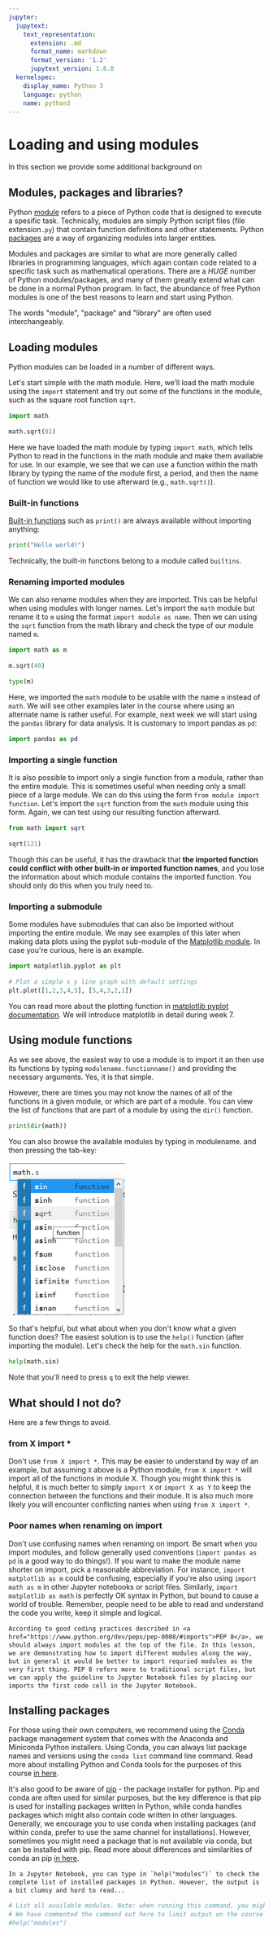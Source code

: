 ```yaml
---
jupyter:
  jupytext:
    text_representation:
      extension: .md
      format_name: markdown
      format_version: '1.2'
      jupytext_version: 1.6.0
  kernelspec:
    display_name: Python 3
    language: python
    name: python3
---
```


# Loading and using modules

In this section we provide some additional background on 

## Modules, packages and libraries?

Python [module](https://docs.python.org/3/tutorial/modules.html#modules) refers to a piece of Python code that is designed to execute a spesific task. Technically, modules are simply Python script files (file extension`.py`) that contain function definitions and other statements. Python [packages](https://docs.python.org/3/tutorial/modules.html#packages) are a way of organizing modules into larger entities. 

Modules and packages are similar to what are more generally called libraries in programming languages, which again contain code related to a specific task such as mathematical operations.
There are a *HUGE* number of Python modules/packages, and many of them greatly extend what can be done in a normal Python program.
In fact, the abundance of free Python modules is one of the best reasons to learn and start using Python.

The words "module", "package" and "library" are often used interchangeably.

## Loading modules

Python modules can be loaded in a number of different ways.

Let's start simple with the math module.
Here, we’ll load the math module using the `import` statement and try out some of the functions in the module, such as the square root function `sqrt`.

```python
import math
```

```python
math.sqrt(81)
```

Here we have loaded the math module by typing `import math`, which tells Python to read in the functions in the math module and make them available for use.
In our example, we see that we can use a function within the math library by typing the name of the module first, a period, and then the name of function we would like to use afterward (e.g., `math.sqrt()`).


### Built-in functions

[Built-in functions](https://docs.python.org/3/library/functions.html) such as `print()` are always available without importing anything:

```python
print("Hello world!")
```

Technically, the built-in functions belong to a module called `builtins`.


### Renaming imported modules

We can also rename modules when they are imported.
This can be helpful when using modules with longer names.
Let's import the `math` module but rename it to `m` using the format `import module as name`.
Then we can using the `sqrt` function from the math library and check the type of our module named `m`.

```python
import math as m
```

```python
m.sqrt(49)
```

```python
type(m)
```

Here, we imported the `math` module to be usable with the name `m` instead of `math`. We will see other examples later in the course where using an alternate name is rather useful. For example, next week we will start using the `pandas` library for data analysis. It is customary to import pandas as `pd`:

```python
import pandas as pd
```

### Importing a single function

It is also possible to import only a single function from a module, rather than the entire module.
This is sometimes useful when needing only a small piece of a large module.
We can do this using the form `from module import function`.
Let's import the `sqrt` function from the `math` module using this form.
Again, we can test using our resulting function afterward.

```python
from math import sqrt
```

```python
sqrt(121)
```

Though this can be useful, it has the drawback that **the imported function could conflict with other built-in or imported function names**, and you lose the information about which module contains the imported function.
You should only do this when you truly need to.

### Importing a submodule

Some modules have submodules that can also be imported without importing the entire module.
We may see examples of this later when making data plots using the pyplot sub-module of the [Matplotlib module](http://matplotlib.org/).
In case you're curious, here is an example.

```python
import matplotlib.pyplot as plt
```

```python
# Plot a simple x y line graph with default settings
plt.plot([1,2,3,4,5], [5,4,3,2,1])
```

You can read more about the plotting function in [matplotlib pyplot documentation](https://matplotlib.org/api/_as_gen/matplotlib.pyplot.plot.html). We will introduce matplotlib in detail during week 7.


## Using module functions

As we see above, the easiest way to use a module is to import it an then use its functions by typing `modulename.functionname()` and providing the necessary arguments.
Yes, it is that simple.

However, there are times you may not know the names of all of the functions in a given module, or which are part of a module.
You can view the list of functions that are part of a module by using the `dir()` function.

```python
print(dir(math))
```

You can also browse the available modules by typing in modulename. and then pressing the tab-key:

![view module keys img](../img/view_module_functions.png)


So that's helpful, but what about when you don't know what a given function does?
The easiest solution is to use the `help()` function (after importing the module).
Let's check the help for the `math.sin` function.

```python
help(math.sin)
```

Note that you'll need to press `q` to exit the help viewer.


## What should I not do?

Here are a few things to avoid.

### from X import *

Don't use `from X import *`.
This may be easier to understand by way of an example, but assuming `X` above is a Python module, `from X import *` will import all of the functions in module X.
Though you might think this is helpful, it is much better to simply `import X` or `import X as Y` to keep the connection between the functions and their module.
It is also much more likely you will encounter conflicting names when using `from X import *`.

### Poor names when renaming on import

Don't use confusing names when renaming on import.
Be smart when you import modules, and follow generally used conventions (`import pandas as pd` is a good way to do things!).
If you want to make the module name shorter on import, pick a reasonable abbreviation.
For instance, `import matplotlib as m` could be confusing, especially if you're also using `import math as m` in other Jupyter notebooks or script files.
Similarly, `import matplotlib as math` is perfectly OK syntax in Python, but bound to cause a world of trouble.
Remember, people need to be able to read and understand the code you write, keep it simple and logical.


```{admonition} What does PEP 8 say about imports?
According to good coding practices described in <a href="https://www.python.org/dev/peps/pep-0008/#imports">PEP 8</a>, we should always import modules at the top of the file. In this lesson, we are demonstrating how to import different modules along the way, but in general it would be better to import requried modules as the very first thing. PEP 8 refers more to traditional script files, but we can apply the guideline to Jupyter Notebook files by placing our imports the first code cell in the Jupyter Notebook.
```


## Installing packages

For those using their own computers, we recommend using the [Conda](https://docs.conda.io/projects/conda/en/latest/) package management system that comes with the Anaconda and Miniconda Python installers. Using Conda, you can always list package names and versions using the `conda list` command line command. Read more about installing Python and Conda tools for the purposes of this course [in here](https://geo-python-site.readthedocs.io/en/develop/course-info/installing-miniconda.html).
    
It's also good to be aware of [pip](https://pypi.org/project/pip/) - the package installer for python. Pip and conda are often used for similar purposes, but the key difference is that pip is used for installing packages written in Python, while conda handles packages which might also contain code written in other languages. Generally, we encourage you to use conda when installing packages (and within conda, prefer to use the same channel for installations). However, sometimes you might need a package that is not available via conda, but can be installed with pip. Read more about differences and similarities of conda an pip [in here](https://www.anaconda.com/understanding-conda-and-pip/).


```{admonition}Checking all available modules in a Jupyter Notebook**
In a Jupyter Notebook, you can type in `help("modules")` to check the complete list of installed packages in Python. However, the output is a bit clumsy and hard to read...
```

```python
# List all available modules. Note: when running this command, you might first get several warnings related to deprecated packages etc.
# We have commented the command out here to limit output on the course website
#help("modules")
```
